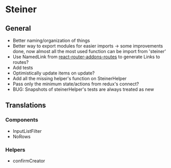 # Steiner

## General

- Better naming/organization of things
- Better way to export modules for easier imports -> some improvements done, now almost all the most used function can be import from 'steiner'
- Use NamedLink from [react-router-addons-routes](https://github.com/ReactTraining/react-router-addons-routes) to generate Links to routes?
- Add tests
- Optimistically update items on update?
- Add all the missing helper's function on SteinerHelper
- Pass only the minimum state/actions from redux's connect?
- BUG: Snapshots of steinerHelper's tests are always treated as new

## Translations

### Components

- InputListFilter
- NoRows

### Helpers

- confirmCreator